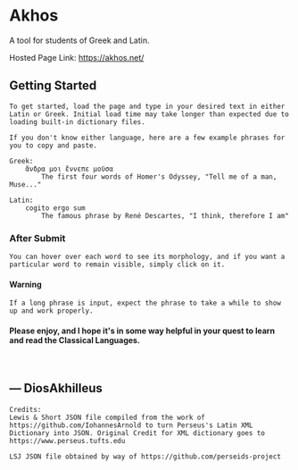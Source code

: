 # Akhos

A tool for students of Greek and Latin.

Hosted Page Link: 
        https://akhos.net/

## Getting Started
    To get started, load the page and type in your desired text in either Latin or Greek. Initial load time may take longer than expected due to loading built-in dictionary files. 

    If you don't know either language, here are a few example phrases for you to copy and paste.

    Greek:
        ἄνδρα μοι ἔννεπε μοῦσα
            The first four words of Homer's Odyssey, "Tell me of a man, Muse..."

    Latin:
        cogito ergo sum
            The famous phrase by René Descartes, "I think, therefore I am"

### After Submit
    You can hover over each word to see its morphology, and if you want a particular word to remain visible, simply click on it.

#### Warning
    If a long phrase is input, expect the phrase to take a while to show up and work properly.

#### Please enjoy, and I hope it's in some way helpful in your quest to learn and read the Classical Languages.
<br>

## — DiosAkhilleus

#### 
    Credits: 
    Lewis & Short JSON file compiled from the work of https://github.com/IohannesArnold to turn Perseus's Latin XML Dictionary into JSON. Original Credit for XML dictionary goes to https://www.perseus.tufts.edu 

    LSJ JSON file obtained by way of https://github.com/perseids-project

